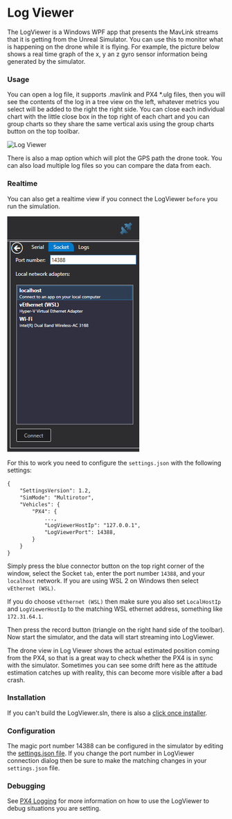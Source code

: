 # Log Viewer

The LogViewer is a Windows WPF app that presents the MavLink streams that it is getting from the
Unreal Simulator.  You can use this to monitor what is happening on the drone while it is flying.
For example, the picture below shows  a real time graph of the x, y an z gyro sensor information
being generated by the simulator.

### Usage

You can open a log file, it supports .mavlink and PX4 *.ulg files, then you will see the contents of
the log in a tree view on the left, whatever metrics you select will be added to the right the right
side.  You can close each individual chart with the little close box in the top right of each chart
and you can group charts so they share the same vertical axis using the group charts button on the
top toolbar.

![Log Viewer](images/log_viewer.png)

There is also a map option which will plot the GPS path the drone took.  You can also load multiple
log files so you can compare the data from each.

### Realtime

You can also get a realtime view if you connect the LogViewer `before` you run the simulation.  

![connect](images/log_viewer_connect.png)

For this to work you need to configure the `settings.json` with the following settings:
```
{
    "SettingsVersion": 1.2,
    "SimMode": "Multirotor",
    "Vehicles": {
        "PX4": {
            ...,
            "LogViewerHostIp": "127.0.0.1",
            "LogViewerPort": 14388,
        }
    }
}
```
Simply press the blue connector button on the top right corner of the window, select the Socket
`tab`, enter the port number `14388`, and your `localhost` network.  If you are using WSL 2 on 
Windows then select `vEthernet (WSL)`.  

If you do choose `vEthernet (WSL)` then make sure you also set `LocalHostIp` and
`LogViewerHostIp` to the matching WSL ethernet address, something like `172.31.64.1`.

Then press the record button (triangle on the right hand side of the toolbar). Now start the
simulator, and the data will start streaming into LogViewer.

The drone view in Log Viewer shows the actual estimated position coming from the PX4, so that is a
great way to check whether the PX4 is in sync with the simulator.  Sometimes you can see some drift
here as the attitude estimation catches up with reality, this can become more visible after a bad
crash.

### Installation

If you can't build the LogViewer.sln, there is also a [click once
installer](https://lovettsoftwarestorage.blob.core.windows.net/downloads/Px4LogViewer/Px4LogViewer.application).


### Configuration

The magic port number 14388 can be configured in the simulator by editing the [settings.json
file](settings.md).  If you change the port number in LogViewer connection dialog then be sure
to make the matching changes in your `settings.json` file.

### Debugging

See [PX4 Logging](px4_logging.md) for more information on how to use the LogViewer to debug situations you are setting.
